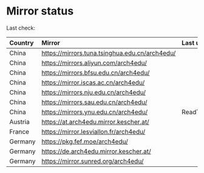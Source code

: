 <script src="./time.js"></script>
# Mirror status
Last check: <script type="text/javascript">localize(1694668586.9085891);</script>

|Country|Mirror|Last update|
|:------|:-----|:----------|
|China|https://mirrors.tuna.tsinghua.edu.cn/arch4edu/|<script type="text/javascript">localize(1694629981);</script>|
|China|https://mirrors.aliyun.com/arch4edu/|<script type="text/javascript">localize(1694543688);</script>|
|China|https://mirrors.bfsu.edu.cn/arch4edu/|<script type="text/javascript">localize(1694629981);</script>|
|China|https://mirror.iscas.ac.cn/arch4edu/|<script type="text/javascript">localize(1694629981);</script>|
|China|https://mirrors.nju.edu.cn/arch4edu/|<script type="text/javascript">localize(1694629981);</script>|
|China|https://mirrors.sau.edu.cn/arch4edu/|<script type="text/javascript">localize(1694629981);</script>|
|China|https://mirrors.ynu.edu.cn/arch4edu/|ReadTimeout|
|Austria|https://at.arch4edu.mirror.kescher.at/|<script type="text/javascript">localize(1694629981);</script>|
|France|https://mirror.lesviallon.fr/arch4edu/|<script type="text/javascript">localize(1694629981);</script>|
|Germany|https://pkg.fef.moe/arch4edu/|<script type="text/javascript">localize(1694629981);</script>|
|Germany|https://de.arch4edu.mirror.kescher.at/|<script type="text/javascript">localize(1694629981);</script>|
|Germany|https://mirror.sunred.org/arch4edu/|<script type="text/javascript">localize(1694629981);</script>|

<script src="./tablefilter/tablefilter.js"></script>
<script src="./table.js"></script>